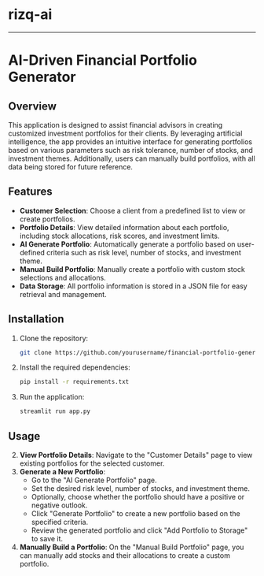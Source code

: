# rizq-ai
---

# AI-Driven Financial Portfolio Generator

## Overview
This application is designed to assist financial advisors in creating customized investment portfolios for their clients. By leveraging artificial intelligence, the app provides an intuitive interface for generating portfolios based on various parameters such as risk tolerance, number of stocks, and investment themes. Additionally, users can manually build portfolios, with all data being stored for future reference.

## Features
- **Customer Selection**: Choose a client from a predefined list to view or create portfolios.
- **Portfolio Details**: View detailed information about each portfolio, including stock allocations, risk scores, and investment limits.
- **AI Generate Portfolio**: Automatically generate a portfolio based on user-defined criteria such as risk level, number of stocks, and investment theme.
- **Manual Build Portfolio**: Manually create a portfolio with custom stock selections and allocations.
- **Data Storage**: All portfolio information is stored in a JSON file for easy retrieval and management.

## Installation
1. Clone the repository:
   ```bash
   git clone https://github.com/yourusername/financial-portfolio-generator.git
   ```
2. Install the required dependencies:
   ```bash
   pip install -r requirements.txt
   ```
3. Run the application:
   ```bash
   streamlit run app.py
   ```

## Usage

2. **View Portfolio Details**: Navigate to the "Customer Details" page to view existing portfolios for the selected customer.
3. **Generate a New Portfolio**:
   - Go to the "AI Generate Portfolio" page.
   - Set the desired risk level, number of stocks, and investment theme.
   - Optionally, choose whether the portfolio should have a positive or negative outlook.
   - Click "Generate Portfolio" to create a new portfolio based on the specified criteria.
   - Review the generated portfolio and click "Add Portfolio to Storage" to save it.
4. **Manually Build a Portfolio**: On the "Manual Build Portfolio" page, you can manually add stocks and their allocations to create a custom portfolio.
